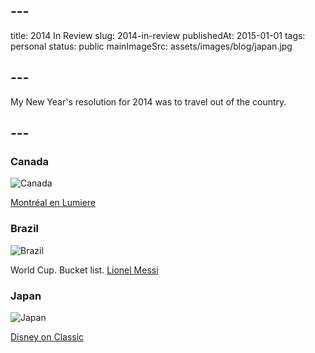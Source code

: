 ## ---
title: 2014 In Review
slug: 2014-in-review
publishedAt: 2015-01-01
tags: personal
status: public
mainImageSrc: assets/images/blog/japan.jpg
## ---
My New Year's resolution for 2014 was to travel out of the country.
## ---

### Canada

![Canada](assets/images/blog/canada.jpg)

[Montréal en Lumiere](http://www.montrealenlumiere.com/)

### Brazil

![Brazil](assets/images/blog/brazil.jpg)

World Cup. Bucket list. [Lionel Messi](http://fivethirtyeight.com/features/lionel-messi-is-impossible/`)

### Japan

![Japan](assets/images/blog/japan.jpg)

[Disney on Classic](http://www.harmonyjapan.com/eng/)

